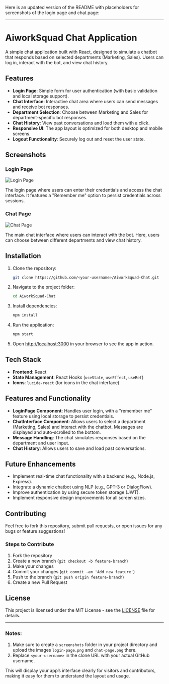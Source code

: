 Here is an updated version of the README with placeholders for screenshots of the login page and chat page:

---

# **AiworkSquad Chat Application**

A simple chat application built with React, designed to simulate a chatbot that responds based on selected departments (Marketing, Sales). Users can log in, interact with the bot, and view chat history.

## **Features**

- **Login Page**: Simple form for user authentication (with basic validation and local storage support).
- **Chat Interface**: Interactive chat area where users can send messages and receive bot responses.
- **Department Selection**: Choose between Marketing and Sales for department-specific bot responses.
- **Chat History**: View past conversations and load them with a click.
- **Responsive UI**: The app layout is optimized for both desktop and mobile screens.
- **Logout Functionality**: Securely log out and reset the user state.

## **Screenshots**

### **Login Page**

![Login Page](./screenshots/login-page.png)

The login page where users can enter their credentials and access the chat interface. It features a "Remember me" option to persist credentials across sessions.

### **Chat Page**

![Chat Page](./screenshots/chat-page.png)

The main chat interface where users can interact with the bot. Here, users can choose between different departments and view chat history.

## **Installation**

1. Clone the repository:

   ```bash
   git clone https://github.com/<your-username>/AiworkSquad-Chat.git
   ```

2. Navigate to the project folder:

   ```bash
   cd AiworkSquad-Chat
   ```

3. Install dependencies:

   ```bash
   npm install
   ```

4. Run the application:

   ```bash
   npm start
   ```

5. Open [http://localhost:3000](http://localhost:3000) in your browser to see the app in action.

## **Tech Stack**

- **Frontend**: React
- **State Management**: React Hooks (`useState`, `useEffect`, `useRef`)
- **Icons**: `lucide-react` (for icons in the chat interface)

## **Features and Functionality**

- **LoginPage Component**: Handles user login, with a "remember me" feature using local storage to persist credentials.
- **ChatInterface Component**: Allows users to select a department (Marketing, Sales) and interact with the chatbot. Messages are displayed and auto-scrolled to the bottom.
- **Message Handling**: The chat simulates responses based on the department and user input.
- **Chat History**: Allows users to save and load past conversations.

## **Future Enhancements**

- Implement real-time chat functionality with a backend (e.g., Node.js, Express).
- Integrate a dynamic chatbot using NLP (e.g., GPT-3 or DialogFlow).
- Improve authentication by using secure token storage (JWT).
- Implement responsive design improvements for all screen sizes.

## **Contributing**

Feel free to fork this repository, submit pull requests, or open issues for any bugs or feature suggestions!

### **Steps to Contribute**

1. Fork the repository
2. Create a new branch (`git checkout -b feature-branch`)
3. Make your changes
4. Commit your changes (`git commit -am 'Add new feature'`)
5. Push to the branch (`git push origin feature-branch`)
6. Create a new Pull Request

## **License**

This project is licensed under the MIT License - see the [LICENSE](LICENSE) file for details.

---

### **Notes:**

1. Make sure to create a `screenshots` folder in your project directory and upload the images `login-page.png` and `chat-page.png` there.
2. Replace `<your-username>` in the clone URL with your actual GitHub username.

This will display your app’s interface clearly for visitors and contributors, making it easy for them to understand the layout and usage.
